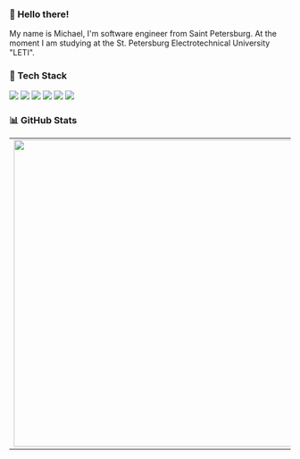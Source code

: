 ### 👋 Hello there!
My name is Michael, I'm software engineer from Saint Petersburg. At the moment I am studying at the St. Petersburg Electrotechnical University "LETI".

### 🔧 Tech Stack
![](https://img.shields.io/badge/C-informational?style=flat-square&logo=c&logoColor=white&color=5194f0&bgcolor=81a9fe)
![](https://img.shields.io/badge/C++-informational?style=flat-square&logo=c%2B%2B&logoColor=white&color=5194f0&bgcolor=81a9fe) 
![](https://img.shields.io/badge/Qt-informational?style=flat-square&logo=Qt&logoColor=white&color=5194f0&bgcolor=81a9fe)
![](https://img.shields.io/badge/C%23-informational?style=flat-square&logo=c-sharp&logoColor=white&color=5194f0&bgcolor=81a9fe)
![](https://img.shields.io/badge/Unity-informational?style=flat-square&logo=unity&logoColor=white&color=5194f0&bgcolor=81a9fe)
![](https://img.shields.io/badge/LaTeX-informational?style=flat-square&logo=latex&logoColor=white&color=5194f0&bgcolor=81a9fe)

### 📊 GitHub Stats
<p align="center">
  <table>
    <tr>
      <td><img width="550px" align="left" src="https://github-readme-streak-stats.herokuapp.com/?user=Purposelessness&theme=blueberry&hide_border=true&hide_title=true" /></td>
      <td><img width="550px" src="https://github-readme-stats.vercel.app/api/top-langs/?username=Purposelessness&layout=compact&langs_count=6&theme=blueberry&include_all_commits=true&count_private=true&show_icons=true&hide_border=true&hide_title=true" /></td>
    </tr>   
  </table>
</p>


<!-- ![](https://github-readme-stats.vercel.app/api?username=Purposelessness&theme=blueberry&hide_border=false&include_all_commits=true&count_private=true)<br/> -->
<!-- ![](https://github-readme-streak-stats.herokuapp.com/?user=Purposelessness&theme=blueberry&hide_border=false)<br/> -->
<!-- ![](https://github-readme-stats.vercel.app/api/top-langs/?username=Purposelessness&theme=blueberry&hide_border=false&include_all_commits=true&count_private=true&layout=compact) -->
